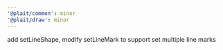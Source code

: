 ```yaml
---
'@plait/common': minor
'@plait/draw': minor
---
```


add setLineShape, modify setLineMark to support set multiple line marks
